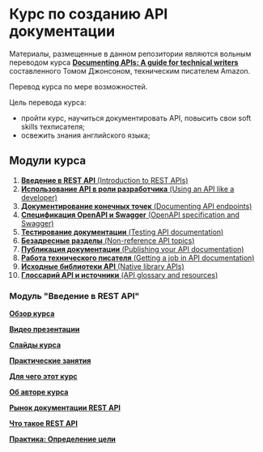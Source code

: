 # Курс по созданию API документации

Материалы, размещенные в данном репозитории являются вольным переводом курса [**Documenting APIs: A guide for technical writers**](https://idratherbewriting.com/learnapidoc/)  составленного Томом Джонсоном, техническим писателем Amazon.

Перевод курса по мере возможностей.

Цель перевода курса:

- пройти курс, научиться документировать API, повысить свои soft skills техписателя;
- освежить знания английского языка;

## Модули курса

1. [**Введение в REST API** (Introduction to REST APIs)](https://github.com/Starkovden/Documenting_APIs/tree/master/1.%20Introduction%20to%20REST%20APIs)
2. [**Использование API в роли разработчика** (Using an API like a developer)](https://github.com/Starkovden/Documenting_APIs/tree/master/2.%20Using%20an%20API%20like%20a%20developer)
3. [**Документирование конечных точек** (Documenting API endpoints)](https://github.com/Starkovden/Documenting_APIs/tree/master/3.%20Documenting%20API%20endpoints)
4. [**Спецификация OpenAPI и Swagger** (OpenAPI specification and Swagger)](https://github.com/Starkovden/Documenting_APIs/tree/master/4.%20OpenAPI%20specification%20and%20Swagger)
5. [**Тестирование документации** (Testing API documentation)](https://github.com/Starkovden/Documenting_APIs/tree/master/5.%20Testing%20API%20documentaion)
6. [**Безадресные разделы** (Non-reference API topics)](https://github.com/Starkovden/Documenting_APIs/tree/master/6.%20Non-reference%20API%20topics)
7. [**Публикация документации** (Publishing your API documentation)](https://github.com/Starkovden/Documenting_APIs/tree/master/7.%20Publishing%20your%20API%20documentation)
8. [**Работа технического писателя** (Getting a job in API documentation)](https://github.com/Starkovden/Documenting_APIs/tree/master/8.%20Getting%20a%20job%20in%20API%20documentation)
9. [**Исходные библиотеки API** (Native library APIs)](https://github.com/Starkovden/Documenting_APIs/tree/master/9.%20Native%20library%20APIs)
10. [**Глоссарий API и источники** (API glossary and resources)](https://github.com/Starkovden/Documenting_APIs/tree/master/10.%20API%20glossary%20and%20Resourses)

### Модуль "Введение в REST API"

[**Обзор курса**](https://github.com/Starkovden/Documenting_APIs/blob/master/1.%20Introduction%20to%20REST%20APIs/1.1.%20Course%20Overview.md)

[**Видео презентации**](https://github.com/Starkovden/Documenting_APIs/blob/master/1.%20Introduction%20to%20REST%20APIs/1.2.%20Recorded%20video%20presentations.md)

[**Слайды курса**](https://github.com/Starkovden/Documenting_APIs/blob/master/1.%20Introduction%20to%20REST%20APIs/1.3.%20Course%20slides.md)

[**Практические занятия**](https://github.com/Starkovden/Documenting_APIs/blob/master/1.%20Introduction%20to%20REST%20APIs/1.4.%20Workshop%20activivties.md)

[**Для чего этот курс**](https://github.com/Starkovden/Documenting_APIs/blob/master/1.%20Introduction%20to%20REST%20APIs/1.5.%20Why%20I%20developed%20this%20course.md)

[**Об авторе курса**](https://github.com/Starkovden/Documenting_APIs/blob/master/1.%20Introduction%20to%20REST%20APIs/1.6.%20About%20the%20author.md)

[**Рынок документации REST API**](https://github.com/Starkovden/Documenting_APIs/blob/master/1.%20Introduction%20to%20REST%20APIs/1.7.The%20market%20for%20REST%20API%20documentation.md)

[**Что такое REST API**](https://github.com/Starkovden/Documenting_APIs/blob/master/1.%20Introduction%20to%20REST%20APIs/1.8.What%20is%20REST%20API.md)

[**Практика: Определение цели**](https://github.com/Starkovden/Documenting_APIs/blob/master/1.%20Introduction%20to%20REST%20APIs/1.9.%20Activity%20Identify%20your%20goals.md)
